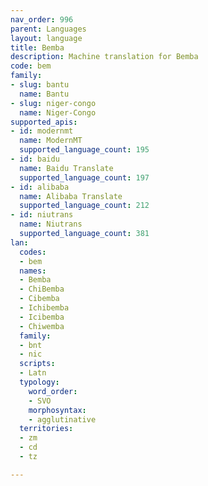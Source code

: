 ```yaml
---
nav_order: 996
parent: Languages
layout: language
title: Bemba
description: Machine translation for Bemba
code: bem
family:
- slug: bantu
  name: Bantu
- slug: niger-congo
  name: Niger-Congo
supported_apis:
- id: modernmt
  name: ModernMT
  supported_language_count: 195
- id: baidu
  name: Baidu Translate
  supported_language_count: 197
- id: alibaba
  name: Alibaba Translate
  supported_language_count: 212
- id: niutrans
  name: Niutrans
  supported_language_count: 381
lan:
  codes:
  - bem
  names:
  - Bemba
  - ChiBemba
  - Cibemba
  - Ichibemba
  - Icibemba
  - Chiwemba
  family:
  - bnt
  - nic
  scripts:
  - Latn
  typology:
    word_order:
    - SVO
    morphosyntax:
    - agglutinative
  territories:
  - zm
  - cd
  - tz

---
```


